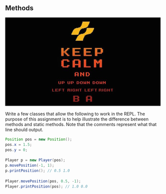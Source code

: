 ## Methods

![konami](konami.jpg)

Write a few classes that allow the following to work in the REPL. The purpose of this assignment is to help illustrate the difference between methods and static methods. Note that the comments represent what that line should output.

```java
Position pos = new Position();
pos.x = 1.5;
pos.y = 0;

Player p = new Player(pos);
p.movePosition(-1, 1);
p.printPosition(); // 0.5 1.0

Player.movePosition(pos, 0.5, -1);
Player.printPosition(pos); // 1.0 0.0
```
